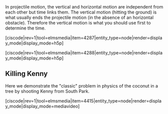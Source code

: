 <lrndesign-sidenote label="Instructor Note" icon="bookmark" bg-color="#c2e5f2">
In projectile motion, the vertical and horizontal motion are independent from each other but time links them. The vertical motion (hitting the ground) is what usually ends the projectile motion (in the absence of an horizontal obstacle). Therefore the vertical motion is what you should use first to determine the time. 
</lrndesign-sidenote>


[ciscode|rev=1|tool=elmsmedia|item=4287|entity_type=node|render=display_mode|display_mode=h5p]

[ciscode|rev=1|tool=elmsmedia|item=4288|entity_type=node|render=display_mode|display_mode=h5p]

## Killing Kenny

Here we demonstrate the "classic" problem in physics of the coconut in a tree by shooting Kenny from South Park. 

[ciscode|rev=1|tool=elmsmedia|item=4415|entity_type=node|render=display_mode|display_mode=mediavideo]